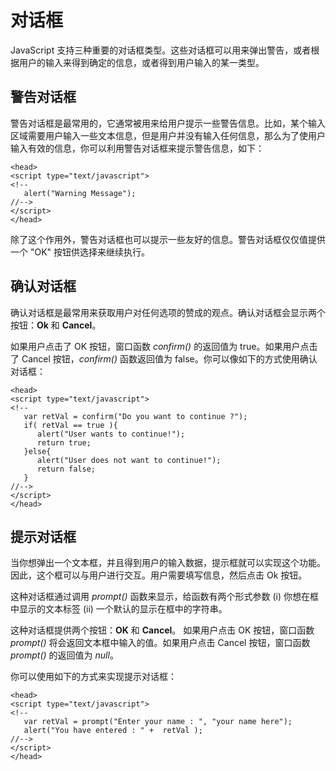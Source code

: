 # 对话框

JavaScript 支持三种重要的对话框类型。这些对话框可以用来弹出警告，或者根据用户的输入来得到确定的信息，或者得到用户输入的某一类型。

## 警告对话框

警告对话框是最常用的，它通常被用来给用户提示一些警告信息。比如，某个输入区域需要用户输入一些文本信息，但是用户并没有输入任何信息，那么为了使用户输入有效的信息，你可以利用警告对话框来提示警告信息，如下：

```
<head>
<script type="text/javascript">
<!--
   alert("Warning Message");
//-->
</script>
</head>
```

除了这个作用外，警告对话框也可以提示一些友好的信息。警告对话框仅仅值提供一个 "OK" 按钮供选择来继续执行。

## 确认对话框

确认对话框是最常用来获取用户对任何选项的赞成的观点。确认对话框会显示两个按钮：**Ok** 和 **Cancel**。

如果用户点击了 OK 按钮，窗口函数 _confirm()_ 的返回值为 true。如果用户点击了 Cancel 按钮，_confirm()_ 函数返回值为 false。你可以像如下的方式使用确认对话框：

```
<head>
<script type="text/javascript">
<!--
   var retVal = confirm("Do you want to continue ?");
   if( retVal == true ){
      alert("User wants to continue!");
	  return true;
   }else{
      alert("User does not want to continue!");
	  return false;
   }
//-->
</script>
</head>
```

## 提示对话框

当你想弹出一个文本框，并且得到用户的输入数据，提示框就可以实现这个功能。因此，这个框可以与用户进行交互。用户需要填写信息，然后点击 Ok
按钮。

这种对话框通过调用 _prompt()_ 函数来显示，给函数有两个形式参数 (i) 你想在框中显示的文本标签 (ii) 一个默认的显示在框中的字符串。

这种对话框提供两个按钮：**OK** 和 **Cancel**。 如果用户点击 OK 按钮，窗口函数 _prompt()_ 将会返回文本框中输入的值。如果用户点击 Cancel 按钮，窗口函数 _prompt()_ 的返回值为 _null_。

你可以使用如下的方式来实现提示对话框：

```
<head>
<script type="text/javascript">
<!--
   var retVal = prompt("Enter your name : ", "your name here");
   alert("You have entered : " +  retVal );
//-->
</script>
</head>
```




